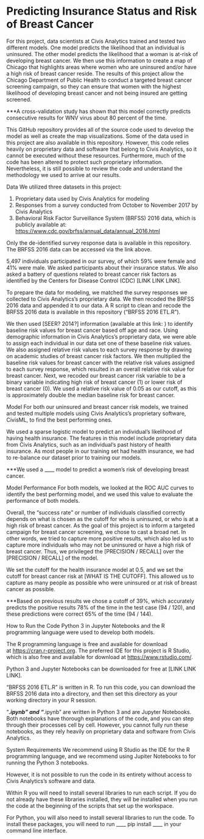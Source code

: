 # Predicting Insurance Status and Risk of Breast Cancer
For this project, data scientists at Civis Analytics trained and tested two different models. One model predicts the likelihood that an individual is uninsured. The other model predicts the likelihood that a woman is at-risk of developing breast cancer. We then use this information to create a map of Chicago that highlights areas where women who are uninsured and/or have a high risk of breast cancer reside. The results of this project allow the Chicago Department of Public Health to conduct a targeted breast cancer screening campaign, so they can ensure that women with the highest likelihood of developing breast cancer and not being insured are getting screened.

***A cross-validation study has shown that this model correctly predicts consecutive results for WNV virus about 80 percent of the time.

This GitHub repository provides all of the source code used to develop the model as well as create the map visualizations. Some of the data used in this project are also available in this repository. However, this code relies heavily on proprietary data and software that belong to Civis Analytics, so it cannot be executed without these resources. Furthermore, much of the code has been altered to protect such proprietary information. Nevertheless, it is still possible to review the code and understand the methodology we used to arrive at our results. 

Data 
We utilized three datasets in this project:
1. Proprietary data used by Civis Analytics for modeling
2. Responses from a survey conducted  from October to November 2017 by Civis Analytics
3. Behavioral Risk Factor Surveillance System (BRFSS) 2016 data, which is publicly available at: https://www.cdc.gov/brfss/annual_data/annual_2016.html

Only the de-identified survey response data is available in this repository. The BRFSS 2016 data can be accessed via the link above. 

5,497 individuals participated in our survey, of which 59% were female and 41% were male. We asked participants about their insurance status. We also asked a battery of questions related to breast cancer risk factors as identified by the Centers for Disease Control (CDC) [LINK LINK LINK]. 

To prepare the data for modeling, we matched the survey responses we collected to Civis Analytics’s proprietary data. We then recoded the BRFSS 2016 data and appended it to our data. A R script to clean and recode the BRFSS 2016 data is available in this repository (“BRFSS 2016 ETL.R”). 

We then used [SEER? 2014?] information (available at this link: ) to identify baseline risk values for breast cancer based off age and race. Using demographic information in Civis Analytics’s proprietary data, we were able to assign each individual in our data set one of these baseline risk values. We also assigned relative risk values to each survey response by drawing on academic studies of breast cancer risk factors. We then multiplied the baseline risk values for breast cancer with the relative risk values assigned to each survey response, which resulted in an overall relative risk value for breast cancer. Next, we recoded our breast cancer risk variable to be a binary variable indicating high risk of breast cancer (1) or lower risk of breast cancer (0). We used a relative risk value of 0.05 as our cutoff, as this is approximately double the median baseline risk for breast cancer.


Model
For both our uninsured and breast cancer risk models, we trained and tested multiple models using Civis Analytics’s proprietary software, CivisML, to find the best performing ones.

We used a sparse logistic model to predict an individual’s likelihood of having health insurance. The features in this model include proprietary data from Civis Analytics, such as an individual’s past history of health insurance. As most people in our training set had health insurance, we had to re-balance our dataset prior to training our models. 

***We used a ____ model to predict a women’s risk of developing breast cancer. 


Model Performance
For both models, we looked at the ROC AUC curves to identify the best performing model, and we used this value to evaluate the performance of both models.

Overall, the “success rate” or number of individuals classified correctly depends on what is chosen as the cutoff for who is uninsured, or who is at a high risk of breast cancer. As the goal of this project is to inform a targeted campaign for breast cancer screening, we chose to cast a broad net. 
In other words, we tried to capture more positive results, which also led us to capture more individuals who may not be uninsured or have a high risk of breast cancer. Thus, we privileged the [PRECISION / RECALL] over the [PRECISION / RECALL] of the model. 

We set the cutoff for the health insurance model at 0.5, and we set the cutoff for breast cancer risk at [WHAT IS THE CUTOFF]. This allowed us to capture as many people as possible who were uninsured or at risk of breast cancer as possible. 

***Based on previous results we chose a cutoff of 39%, which accurately predicts the positive results 78% of the time in the test case (94 / 120), and these predictions were correct 65% of the time (94 / 144).

How to Run the Code
Python 3 in Jupyter Notebooks and the R programming language were used to develop both models.

The R programming language is free and available for download at https://cran.r-project.org. The preferred IDE for this project is R Studio, which is also free and available for download at https://www.rstudio.com/.

Python 3 and Jupyter Notebooks can be downloaded for free at [LINK LINK LINK]. 

“BRFSS 2016 ETL.R” is written in R. To run this code, you can download the BRFSS 2016 data into a directory, and then set this directory as your working directory in your R session.

“___.ipynb” and “___.ipynb” are written in Python 3 and are Jupyter Notebooks. Both notebooks have thorough explanations of the code, and you can step through their processes cell by cell. However, you cannot fully run these notebooks, as they rely heavily on proprietary data and software from Civis Analytics. 


System Requirements
We recommend using R Studio as the IDE for the R programming language, and we recommend using Jupiter Notebooks to for running the Python 3 notebooks. 

However, it is not possible to run the code in its entirety without access to Civis Analytics’s software and data.  

Within R you will need to install several libraries to run each script. If you do not already have these libraries installed, they will be installed when you run the code at the beginning of the scripts that set up the workspace. 

For Python, you will also need to install several libraries to run the code. To install these packages, you will need to run
____ pip install ____ in your command line interface. 
